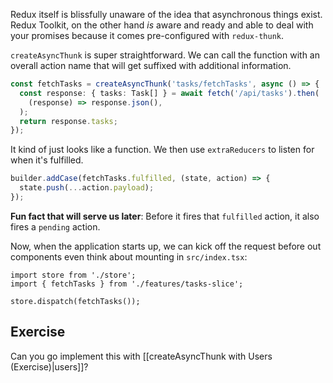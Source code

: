 Redux itself is blissfully unaware of the idea that asynchronous things exist. Redux Toolkit, on the other hand _is_ aware and ready and able to deal with your promises because it comes pre-configured with `redux-thunk`.

`createAsyncThunk` is super straightforward. We can call the function with an overall action name that will get suffixed with additional information.

```ts
const fetchTasks = createAsyncThunk('tasks/fetchTasks', async () => {
  const response: { tasks: Task[] } = await fetch('/api/tasks').then(
    (response) => response.json(),
  );
  return response.tasks;
});
```

It kind of just looks like a function. We then use `extraReducers` to listen for when it's fulfilled.

```ts
builder.addCase(fetchTasks.fulfilled, (state, action) => {
  state.push(...action.payload);
});
```

**Fun fact that will serve us later**: Before it fires that `fulfilled` action, it also fires a `pending` action.

Now, when the application starts up, we can kick off the request before out components even think about mounting in `src/index.tsx`:

```tsx
import store from './store';
import { fetchTasks } from './features/tasks-slice';

store.dispatch(fetchTasks());
```

## Exercise

Can you go implement this with [[createAsyncThunk with Users (Exercise)|users]]?
